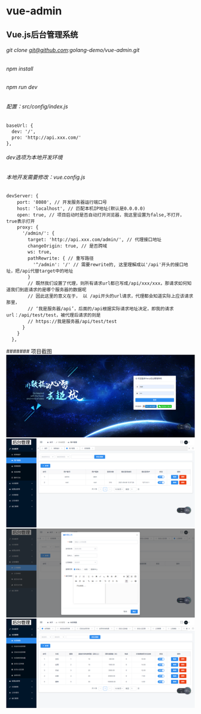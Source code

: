 # vue-admin
## Vue.js后台管理系统

###### git clone git@github.com:golang-demo/vue-admin.git
###### npm install 
###### npm run dev
###### 配置：src/config/index.js
```
baseUrl: {
  dev: '/',
  pro: 'http://api.xxx.com/'
},
```
###### dev选项为本地开发环境
###### 本地开发需要修改：vue.config.js
```
devServer: {
    port: '8080', // 开发服务器运行端口号
    host: 'localhost', // 匹配本机IP地址(默认是0.0.0.0)
    open: true, // 项目启动时是否自动打开浏览器，我这里设置为false,不打开，true表示打开
    proxy: {
      '/admin/': {
        target: 'http://api.xxx.com/admin/', // 代理接口地址
        changeOrigin: true, // 是否跨域
        ws: true,
        pathRewrite: { // 重写路径
          '^/admin': '/' // 需要rewrite的, 这里理解成以'/api'开头的接口地址，把/api代替target中的地址
        }
        // 既然我们设置了代理，则所有请求url都已写成/api/xxx/xxx，那请求如何知道我们到底请求的是哪个服务器的数据呢
        // 因此这里的意义在于， 以 /api开头的url请求，代理都会知道实际上应该请求那里，
        // ‘我是服务器/api’，后面的/api根据实际请求地址决定，即我的请求url：/api/test/test，被代理后请求的则是
        // https://我是服务器/api/test/test
      }
    }
  },
```
####### 项目截图
![Image of Yaktocat](https://github.com/golang-demo/vue-admin/blob/main/doc/images/20210908133658.png)
![Image of Yaktocat](https://github.com/golang-demo/vue-admin/blob/main/doc/images/20210908134929.png)
![Image of Yaktocat](https://github.com/golang-demo/vue-admin/blob/main/doc/images/20210908135014.png)
![Image of Yaktocat](https://github.com/golang-demo/vue-admin/blob/main/doc/images/20210908135047.png)
